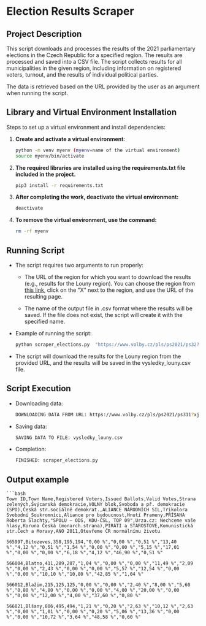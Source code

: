 # Election Results Scraper

## Project Description

This script downloads and processes the results of the 2021 parliamentary elections in the Czech Republic for a specified region. The results are processed and saved into a CSV file. The script collects results for all municipalities in the given region, including information on registered voters, turnout, and the results of individual political parties.

The data is retrieved based on the URL provided by the user as an argument when running the script.

## Library and Virtual Environment Installation

Steps to set up a virtual environment and install dependencies:

1. **Create and activate a virtual environment**:

   ```bash
   python -m venv myenv (myenv=name of the virtual environment)
   source myenv/bin/activate

2. **The required libraries are installed using the requirements.txt file included in the project.**
    ```bash
    pip3 install -r requirements.txt

3. **After completing the work, deactivate the virtual environment:**
    ```bash 
    deactivate

4. **To remove the virtual environment, use the command:**
    ```bash
    rm -rf myenv

## Running Script

* The script requires two arguments to run properly:

    * The URL of the region for which you want to download the results (e.g., results for the Louny region). You can choose the region from [this link](https://www.volby.cz/pls/ps2021/ps3?xjazyk=CZ), click on the "X" next to the region, and use the URL of the resulting page.
      
    * The name of the output file in .csv format where the results will be saved. If the file does not exist, the script will create it with the specified name.

* Example of running the script:
    ```bash
    python scraper_elections.py  "https://www.volby.cz/pls/ps2021/ps32?xjazyk=CZ&xkraj=6&xnumnuts=4204" "vysledky_louny".csv

* The script will download the results for the Louny region from the provided URL, and the results will be saved in the vysledky_louny.csv file.

## Script Execution

* Downloading data:

    ```bash
    DOWNLOADING DATA FROM URL: https://www.volby.cz/pls/ps2021/ps311?xjazyk=CZ&xkraj=6&xobec=565997&xvyber=4204

* Saving data:

    ```bash
    SAVING DATA TO FILE: vysledky_louny.csv


* Completion:

    ```bash
    FINISHED: scraper_elections.py


## Output example

    ```bash
    Town ID,Town Name,Registered Voters,Issued Ballots,Valid Votes,Strana zelených,Švýcarská demokracie,VOLNÝ blok,Svoboda a př. demokracie (SPD),Česká str.sociálně demokrat.,ALIANCE NÁRODNÍCH SIL,Trikolora Svobodní Soukromníci,Aliance pro budoucnost,Hnutí Prameny,PŘÍSAHA Roberta Šlachty,"SPOLU – ODS, KDU-ČSL, TOP 09",Urza.cz: Nechceme vaše hlasy,Koruna Česká (monarch.strana),PIRÁTI a STAROSTOVÉ,Komunistická str.Čech a Moravy,ANO 2011,Otevřeme ČR normálnímu životu

    565997,Bitozeves,358,195,194,"0,00 %","0,00 %","0,51 %","13,40 %","4,12 %","0,51 %","1,54 %","0,00 %","0,00 %","5,15 %","17,01 %","0,00 %","0,00 %","6,18 %","4,12 %","46,90 %","0,51 %"

    566004,Blatno,411,289,287,"1,04 %","0,00 %","0,00 %","11,49 %","2,09 %","0,00 %","2,43 %","0,00 %","0,00 %","5,57 %","12,54 %","0,00 %","0,00 %","10,10 %","10,80 %","42,85 %","1,04 %"

    566012,Blažim,215,125,125,"0,00 %","0,00 %","2,40 %","8,00 %","5,60 %","0,80 %","4,80 %","0,00 %","0,00 %","4,00 %","20,00 %","0,00 %","0,00 %","12,00 %","4,00 %","37,60 %","0,80 %"

    566021,Blšany,806,495,494,"1,21 %","0,20 %","2,63 %","10,12 %","2,63 %","0,00 %","1,01 %","0,00 %","0,20 %","5,06 %","13,36 %","0,00 %","0,00 %","10,72 %","3,64 %","48,58 %","0,60 %"

